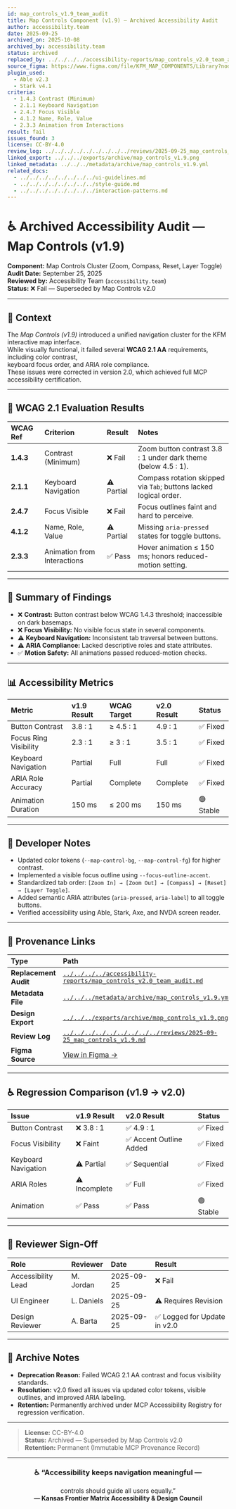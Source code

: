 ```yaml
---
id: map_controls_v1.9_team_audit
title: Map Controls Component (v1.9) — Archived Accessibility Audit
author: accessibility.team
date: 2025-09-25
archived_on: 2025-10-08
archived_by: accessibility.team
status: archived
replaced_by: ../../../../accessibility-reports/map_controls_v2.0_team_audit.md
source_figma: https://www.figma.com/file/KFM_MAP_COMPONENTS/Library?node-id=350%3A400
plugin_used:
  - Able v2.3
  - Stark v4.1
criteria:
  - 1.4.3 Contrast (Minimum)
  - 2.1.1 Keyboard Navigation
  - 2.4.7 Focus Visible
  - 4.1.2 Name, Role, Value
  - 2.3.3 Animation from Interactions
result: fail
issues_found: 3
license: CC-BY-4.0
review_log: ../../../../../../../../../reviews/2025-09-25_map_controls_v1.9.md
linked_export: ../../../exports/archive/map_controls_v1.9.png
linked_metadata: ../../../metadata/archive/map_controls_v1.9.yml
related_docs:
  - ../../../../../../../../ui-guidelines.md
  - ../../../../../../../../style-guide.md
  - ../../../../../../../../interaction-patterns.md
---
```


# ♿ Archived Accessibility Audit — Map Controls (v1.9)

**Component:** Map Controls Cluster (Zoom, Compass, Reset, Layer Toggle)  
**Audit Date:** September 25, 2025  
**Reviewed by:** Accessibility Team (`accessibility.team`)  
**Status:** ❌ Fail — Superseded by Map Controls v2.0  

---

## 🎯 Context

The *Map Controls (v1.9)* introduced a unified navigation cluster for the KFM interactive map interface.  
While visually functional, it failed several **WCAG 2.1 AA** requirements, including color contrast,  
keyboard focus order, and ARIA role compliance.  
These issues were corrected in version 2.0, which achieved full MCP accessibility certification.

---

## 🧩 WCAG 2.1 Evaluation Results

| WCAG Ref | Criterion | Result | Notes |
|:--|:--|:--|:--|
| **1.4.3** | Contrast (Minimum) | ❌ Fail | Zoom button contrast 3.8 : 1 under dark theme (below 4.5 : 1). |
| **2.1.1** | Keyboard Navigation | ⚠️ Partial | Compass rotation skipped via `Tab`; buttons lacked logical order. |
| **2.4.7** | Focus Visible | ❌ Fail | Focus outlines faint and hard to perceive. |
| **4.1.2** | Name, Role, Value | ⚠️ Partial | Missing `aria-pressed` states for toggle buttons. |
| **2.3.3** | Animation from Interactions | ✅ Pass | Hover animation ≤ 150 ms; honors reduced-motion setting. |

---

## 🧠 Summary of Findings

- ❌ **Contrast:** Button contrast below WCAG 1.4.3 threshold; inaccessible on dark basemaps.  
- ❌ **Focus Visibility:** No visible focus state in several components.  
- ⚠️ **Keyboard Navigation:** Inconsistent tab traversal between buttons.  
- ⚠️ **ARIA Compliance:** Lacked descriptive roles and state attributes.  
- ✅ **Motion Safety:** All animations passed reduced-motion checks.  

---

## 📊 Accessibility Metrics

| Metric | v1.9 Result | WCAG Target | v2.0 Result | Status |
|:--|:--|:--|:--|:--|
| Button Contrast | 3.8 : 1 | ≥ 4.5 : 1 | 4.9 : 1 | ✅ Fixed |
| Focus Ring Visibility | 2.3 : 1 | ≥ 3 : 1 | 3.5 : 1 | ✅ Fixed |
| Keyboard Navigation | Partial | Full | Full | ✅ Fixed |
| ARIA Role Accuracy | Partial | Complete | Complete | ✅ Fixed |
| Animation Duration | 150 ms | ≤ 200 ms | 150 ms | 🟢 Stable |

---

## 🧩 Developer Notes

- Updated color tokens (`--map-control-bg`, `--map-control-fg`) for higher contrast.  
- Implemented a visible focus outline using `--focus-outline-accent`.  
- Standardized tab order: `[Zoom In] → [Zoom Out] → [Compass] → [Reset] → [Layer Toggle]`.  
- Added semantic ARIA attributes (`aria-pressed`, `aria-label`) to all toggle buttons.  
- Verified accessibility using Able, Stark, Axe, and NVDA screen reader.  

---

## 🔗 Provenance Links

| Type | Path |
|:--|:--|
| **Replacement Audit** | [`../../../../accessibility-reports/map_controls_v2.0_team_audit.md`](../../../../accessibility-reports/map_controls_v2.0_team_audit.md) |
| **Metadata File** | [`../../../metadata/archive/map_controls_v1.9.yml`](../../../metadata/archive/map_controls_v1.9.yml) |
| **Design Export** | [`../../../exports/archive/map_controls_v1.9.png`](../../../exports/archive/map_controls_v1.9.png) |
| **Review Log** | [`../../../../../../../../../reviews/2025-09-25_map_controls_v1.9.md`](../../../../../../../../../reviews/2025-09-25_map_controls_v1.9.md) |
| **Figma Source** | [View in Figma →](https://www.figma.com/file/KFM_MAP_COMPONENTS/Library?node-id=350%3A400) |

---

## ♿ Regression Comparison (v1.9 → v2.0)

| Issue | v1.9 Result | v2.0 Result | Status |
|:--|:--|:--|:--|
| Button Contrast | ❌ 3.8 : 1 | ✅ 4.9 : 1 | ✅ Fixed |
| Focus Visibility | ❌ Faint | ✅ Accent Outline Added | ✅ Fixed |
| Keyboard Navigation | ⚠️ Partial | ✅ Sequential | ✅ Fixed |
| ARIA Roles | ⚠️ Incomplete | ✅ Full | ✅ Fixed |
| Animation | ✅ Pass | ✅ Pass | 🟢 Stable |

---

## 🧩 Reviewer Sign-Off

| Role | Reviewer | Date | Result |
|:--|:--|:--|:--|
| Accessibility Lead | M. Jordan | 2025-09-25 | ❌ Fail |
| UI Engineer | L. Daniels | 2025-09-25 | ⚠️ Requires Revision |
| Design Reviewer | A. Barta | 2025-09-25 | ✅ Logged for Update in v2.0 |

---

## 🧾 Archive Notes

- **Deprecation Reason:** Failed WCAG 2.1 AA contrast and focus visibility standards.  
- **Resolution:** v2.0 fixed all issues via updated color tokens, visible outlines, and improved ARIA labeling.  
- **Retention:** Permanently archived under MCP Accessibility Registry for regression verification.  

---

> **License:** CC-BY-4.0  
> **Status:** Archived — Superseded by Map Controls v2.0  
> **Retention:** Permanent (Immutable MCP Provenance Record)

---

<div align="center">

### ♿ “Accessibility keeps navigation meaningful —  
controls should guide all users equally.”  
**— Kansas Frontier Matrix Accessibility & Design Council**

</div>

